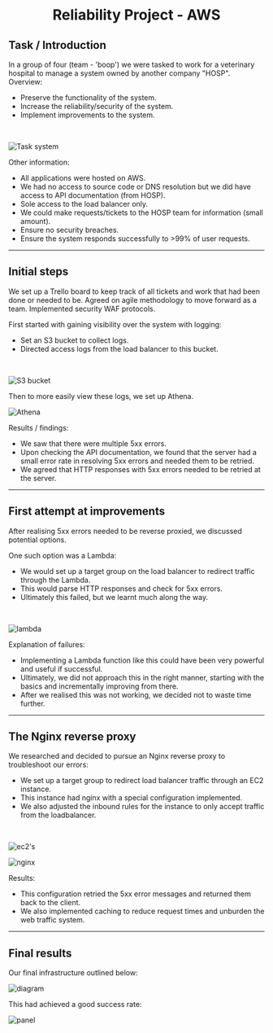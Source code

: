 <h1 align="center">
    Reliability Project - AWS
</h1>

## Task / Introduction
In a group of four (team - 'boop') we were tasked to work for a veterinary hospital to manage a system owned by another company "HOSP".
Overview:
 - Preserve the functionality of the system.
 - Increase the reliability/security of the system.
 - Implement improvements to the system.
<br>

![Task system](assets/task-system.png)
<br>

Other information:
 - All applications were hosted on AWS.
 - We had no access to source code or DNS resolution but we did have access to API documentation (from HOSP).
 - Sole access to the load balancer only.
 - We could make requests/tickets to the HOSP team for information (small amount).
 - Ensure no security breaches.
 - Ensure the system responds successfully to >99% of user requests.

---
## Initial steps
We set up a Trello board to keep track of all tickets and work that had been done or needed to be.
Agreed on agile methodology to move forward as a team.
Implemented security WAF protocols.

First started with gaining visibility over the system with logging:
 - Set an S3 bucket to collect logs.
 - Directed access logs from the load balancer to this bucket.
<br>

![S3 bucket](assets/s3-screenshot.png)
<br>

Then to more easily view these logs, we set up Athena.
<br>

![Athena](assets/athena-screenshot.png)
<br>

Results / findings:
 - We saw that there were multiple 5xx errors.
 - Upon checking the API documentation, we found that the server had a small error rate in resolving 5xx errors and needed them to be retried.
 - We agreed that HTTP responses with 5xx errors needed to be retried at the server.

---
## First attempt at improvements
After realising 5xx errors needed to be reverse proxied, we discussed potential options.

One such option was a Lambda:
 - We would set up a target group on the load balancer to redirect traffic through the Lambda.
 - This would parse HTTP responses and check for 5xx errors.
 - Ultimately this failed, but we learnt much along the way.
<br>

![lambda](assets/lambda.png)
<br>

Explanation of failures:
 - Implementing a Lambda function like this could have been very powerful and useful if successful.
 - Ultimately, we did not approach this in the right manner, starting with the basics and incrementally improving from there.
 - After we realised this was not working, we decided not to waste time further.

---
## The Nginx reverse proxy
We researched and decided to pursue an Nginx reverse proxy to troubleshoot our errors:
 - We set up a target group to redirect load balancer traffic through an EC2 instance.
 - This instance had nginx with a special configuration implemented.
 - We also adjusted the inbound rules for the instance to only accept traffic from the loadbalancer.
<br>

![ec2's](assets/ec2-instances.png)
<br>

![nginx](assets/nginx.png)
<br>

Results:
 - This configuration retried the 5xx error messages and returned them back to the client.
 - We also implemented caching to reduce request times and unburden the web traffic system.

---
## Final results

Our final infrastructure outlined below:

![diagram](assets/makers-proj-diagram.png)
<br>

This had achieved a good success rate:
<br>

![panel](assets/control-panel.png)